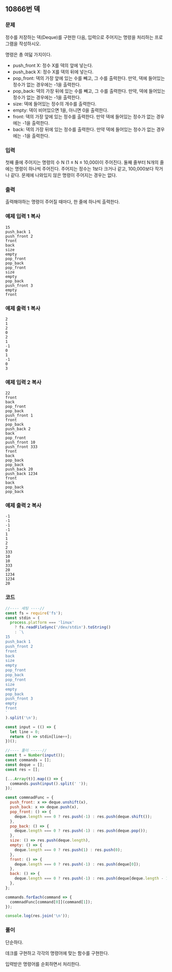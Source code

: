 ## 10866번 덱

### 문제

정수를 저장하는 덱(Deque)를 구현한 다음, 입력으로 주어지는 명령을 처리하는 프로그램을 작성하시오.

명령은 총 여덟 가지이다.

- push_front X: 정수 X를 덱의 앞에 넣는다.
- push_back X: 정수 X를 덱의 뒤에 넣는다.
- pop_front: 덱의 가장 앞에 있는 수를 빼고, 그 수를 출력한다. 만약, 덱에 들어있는 정수가 없는 경우에는 -1을 출력한다.
- pop_back: 덱의 가장 뒤에 있는 수를 빼고, 그 수를 출력한다. 만약, 덱에 들어있는 정수가 없는 경우에는 -1을 출력한다.
- size: 덱에 들어있는 정수의 개수를 출력한다.
- empty: 덱이 비어있으면 1을, 아니면 0을 출력한다.
- front: 덱의 가장 앞에 있는 정수를 출력한다. 만약 덱에 들어있는 정수가 없는 경우에는 -1을 출력한다.
- back: 덱의 가장 뒤에 있는 정수를 출력한다. 만약 덱에 들어있는 정수가 없는 경우에는 -1을 출력한다.

### 입력

첫째 줄에 주어지는 명령의 수 N (1 ≤ N ≤ 10,000)이 주어진다. 둘째 줄부터 N개의 줄에는 명령이 하나씩 주어진다. 주어지는 정수는 1보다 크거나 같고, 100,000보다 작거나 같다. 문제에 나와있지 않은 명령이 주어지는 경우는 없다.

### 출력

출력해야하는 명령이 주어질 때마다, 한 줄에 하나씩 출력한다.

### 예제 입력 1 복사

```
15
push_back 1
push_front 2
front
back
size
empty
pop_front
pop_back
pop_front
size
empty
pop_back
push_front 3
empty
front
```

### 예제 출력 1 복사

```
2
1
2
0
2
1
-1
0
1
-1
0
3
```

### 예제 입력 2 복사

```
22
front
back
pop_front
pop_back
push_front 1
front
pop_back
push_back 2
back
pop_front
push_front 10
push_front 333
front
back
pop_back
pop_back
push_back 20
push_back 1234
front
back
pop_back
pop_back
```

### 예제 출력 2 복사

```
-1
-1
-1
-1
1
1
2
2
333
10
10
333
20
1234
1234
20
```



### 코드

```js
//---- 세팅 ----//
const fs = require('fs');
const stdin = (
  process.platform === 'linux'
    ? fs.readFileSync('/dev/stdin').toString()
    : `\
15
push_back 1
push_front 2
front
back
size
empty
pop_front
pop_back
pop_front
size
empty
pop_back
push_front 3
empty
front
`
).split('\n');

const input = (() => {
  let line = 0;
  return () => stdin[line++];
})();

//---- 풀이 -----//
const t = Number(input());
const commands = [];
const deque = [];
const res = [];

[...Array(t)].map(() => {
  commands.push(input().split(' '));
});

const commnadFunc = {
  push_front: x => deque.unshift(x),
  push_back: x => deque.push(x),
  pop_front: () => {
    deque.length === 0 ? res.push(-1) : res.push(deque.shift());
  },
  pop_back: () => {
    deque.length === 0 ? res.push(-1) : res.push(deque.pop());
  },
  size: () => res.push(deque.length),
  empty: () => {
    deque.length === 0 ? res.push(1) : res.push(0);
  },
  front: () => {
    deque.length === 0 ? res.push(-1) : res.push(deque[0]);
  },
  back: () => {
    deque.length === 0 ? res.push(-1) : res.push(deque[deque.length - 1]);
  },
};

commands.forEach(command => {
  commnadFunc[command[0]](command[1]);
});

console.log(res.join('\n'));

```



### 풀이

단순하다.

데크를 구현하고 각각의 명령어에 맞는 함수를 구현한다.

입력받은 명령어를 순회하면서 처리한다.
